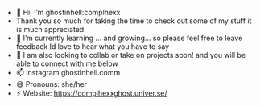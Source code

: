 - 👋 Hi, I’m ghostinhell:complhexx
- Thank you so much for taking the time to check out some of my stuff it is much appreciated
- 🌱 I’m currently learning ... and growing... so please feel free to leave feedback Id love to hear what you have to say
- 💞️ I am also looking to collab or take on projects soon! and you will be able to connect with me below
- 📫 Instagram ghostinhell.comm  
- 😄 Pronouns: she/her 
- ⚡ Website: https://complhexxghost.univer.se/

<!---
ancaldwell10/ancaldwell10 is a ✨ special ✨ repository because its `README.md` (this file) appears on your GitHub profile.
You can click the Preview link to take a look at your changes.
--->
